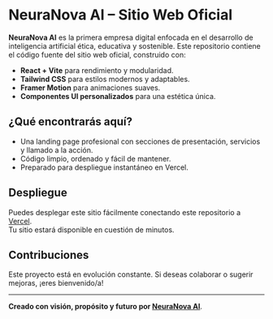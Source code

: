# NeuraNova AI – Sitio Web Oficial

**NeuraNova AI** es la primera empresa digital enfocada en el desarrollo de inteligencia artificial ética, educativa y sostenible. Este repositorio contiene el código fuente del sitio web oficial, construido con:

- **React + Vite** para rendimiento y modularidad.
- **Tailwind CSS** para estilos modernos y adaptables.
- **Framer Motion** para animaciones suaves.
- **Componentes UI personalizados** para una estética única.

## ¿Qué encontrarás aquí?

- Una landing page profesional con secciones de presentación, servicios y llamado a la acción.
- Código limpio, ordenado y fácil de mantener.
- Preparado para despliegue instantáneo en Vercel.

## Despliegue

Puedes desplegar este sitio fácilmente conectando este repositorio a [Vercel](https://vercel.com).  
Tu sitio estará disponible en cuestión de minutos.

## Contribuciones

Este proyecto está en evolución constante. Si deseas colaborar o sugerir mejoras, ¡eres bienvenido/a!

---
**Creado con visión, propósito y futuro por [NeuraNova AI](https://neuranova.vercel.app)**.
